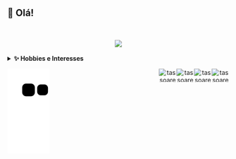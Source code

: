 ## 🖖 Olá!

<div style="display": inline_block"><br>
  <p align="center">
  <img height="200" src="https://i.pinimg.com/originals/66/8d/70/668d70e429507f35a3706e05b6eb13e1.gif?ref=weheartit">
</div>

<details>
    <summary><b>✨ Hobbies e Interesses</b></summary><br/>
    
    - 📺 Assistir doramas, filmes, séries;
    - 🌱 Atualmente estou aprendendo sobre o ESP8266;
    - 📚 Interessada em tudo que posso ou não aprender;
    - 👽 Estou procurando colaborar?! No momento não...
</details>


<div>
  <p align="center">
    <a href="https://www.instagram.com/ia2comp/" target="blank"><img align="right" src="https://raw.githubusercontent.com/rahuldkjain/github-profile-readme-generator/master/src/images/icons/Social/instagram.svg" alt="tassoares" width="40" height="30" /></a>  
    <a href="https://www.youtube.com/channel/UCXitBlty8aLBLBcCxuR-86Q" target="blank"><img align="right" src="https://raw.githubusercontent.com/rahuldkjain/github-profile-readme-generator/master/src/images/icons/Social/youtube.svg" alt="tassoares" width="40" height="30" /></a>
    <a href="https://sitoshnaa.tumblr.com" target="blank"><img align="right" src="https://github.com/rahuldkjain/github-profile-readme-generator/blob/master/src/images/icons/Social/tumblr.svg" alt="tassoares" width="40" height="30" /></a>
    <a href="https://twitter.com/Samarapunzel" target="blank"><img align="right" src="https://raw.githubusercontent.com/rahuldkjain/github-profile-readme-generator/master/src/images/icons/Social/twitter.svg" alt="tassoares" width="40" height="30" /></a>                   
                                                                                                                                                      
  ![Snake animation](https://github.com/rafaballerini/rafaballerini/blob/output/github-contribution-grid-snake.svg)                                                                                                                                                                                                   
</div>
                                                                                                                                              
